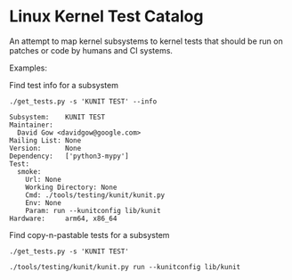 # Linux Kernel Test Catalog

An attempt to map kernel subsystems to kernel tests that should be run on
patches or code by humans and CI systems.  


Examples:  

Find test info for a subsystem  
```
./get_tests.py -s 'KUNIT TEST' --info
```
```
Subsystem:    KUNIT TEST
Maintainer:   
  David Gow <davidgow@google.com>
Mailing List: None
Version:      None
Dependency:   ['python3-mypy']
Test:         
  smoke:
    Url: None
    Working Directory: None
    Cmd: ./tools/testing/kunit/kunit.py
    Env: None
    Param: run --kunitconfig lib/kunit
Hardware:     arm64, x86_64
```

Find copy-n-pastable tests for a subsystem
```
./get_tests.py -s 'KUNIT TEST'
```
```
./tools/testing/kunit/kunit.py run --kunitconfig lib/kunit
```


